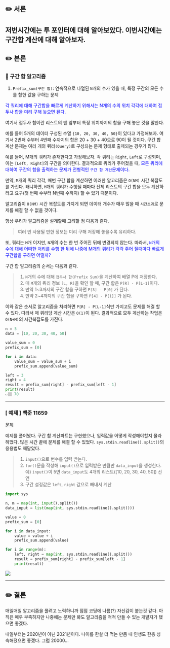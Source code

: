 ## ✏️ 서론
저번시간에는 투 포인터에 대해 알아보았다.
이번시간에는 구간합 계산에 대해 알아보자.
---

## ✏️ 본론

### 📍 구간 합 알고리즘

1. `Prefix_sum(구간 합)`: 연속적으로 나열된 `N`개의 수가 있을 때, 특정 구간의 모든 수를 합한 값을 구하는 문제

<span style='color:blue'>각 쿼리에 대해 구간합을 빠르게 계산하기 위해서는 N개의 수의 위치 각각에 대하여 접두사 합을 미리 구해 놓으면 된다.</span>

여기서 접두사 합이란 리스트의 맨 앞부터 특정 위치까지의 합을 구해 놓은 것을 말한다.

예를 들어 5개의 데이터 구성된 수열 `{10, 20, 30, 40, 50}`이 있다고 가정해보자.
여기서 2번째 수부터 4번째 수까지의 합은 20 + 30 + 40으로 90이 될 것이다.
구간 합 계산 문제는 여러 개의 쿼리`(Query)`로 구성되는 문제 형태로 출제되는 경우가 많다. 

예를 들어, M개의 쿼리가 존재한다고 가정해보자. 
각 쿼리는 `Right`, `Left`로 구성되며, 이는 `[Left, Right]`의 구간을 의미한다.
결과적으로 쿼리가 주어졌을 때, <span style='color:blue'>모든 쿼리에 대하여 구간의 합을 출력하는 문제가 전형적인 `구간 합 계산`문제이다.</span>

만약, `M`개의 쿼리 각각, 매번 구간 합을 계산하면 이러한 알고리즘은 `O(NM)` 시간 복잡도를 가진다.
왜냐하면, `M`개의 쿼리가 수행될 때마다 전체 리스트의 구간 합을 모두 계산하라고 요구(첫 번째 수부터 N번째 수까지) 할 수 있기 때문이다.

알고리즘이 `O(NM)` 시간 복잡도를 가지게 되면 데이터 개수가 매우 많을 때 `시간초과`로 문제를 해결 할 수 없을 것이다.

항상 우리가 알고리즘을 설계할때 고려할 점 다음과 같다. 
> 여러 번 사용될 만한 정보는 미리 구해 저장해 놓을수록 유리하다.

또, 쿼리는 `M`개 이지만, `N`개의 수는 한 번 주어진 뒤에 변경되지 않는다. 
따라서, <span style='color:blue'>`N`개의 수에 대해 어떠한 처리를 수행 한 뒤에 나중에 M개의 쿼리가 각각 주어 질때마다 빠르게 구간합을 구하면 어떨까?</span>

구간 합 알고리즘의 순서는 다음과 같다.
>1. `N`개의 수에 대해 `접두사 합(Prefix Sum)`을 계산하여 배열 P에 저장한다.
>2. 매 `M`개의 쿼리 정보 `[L, R]`을 확인 할 때, 구간 합은 `P[R] - P[L-1]`이다.
>3. 만약 1~3까지의 구간 합을 구하면 `P[3] - P[0]` 가 된다.
>4. 만약 2~4까지의 구간 합을 구하면 `P[4] - P[1]]` 가 된다.

이와 같은 순서로 알고리즘을 처리하면 `P[R] - P[L-1]`식만 가지고도 문제를 해결 할 수 있다.
따라서 매 쿼리당 계산 시간은 `O(1)`이 된다. 결과적으로 모두 계산하는 작업은 `O(N+M)`의 시간복잡도를 가진다.

```python
n = 5
data = [10, 20, 30, 40, 50]

value_sum = 0
prefix_sum = [0]

for i in data:
    value_sum = value_sum + i
    prefix_sum.append(value_sum)

left = 3
right = 4
result = prefix_sum[right] - prefix_sum[left - 1]
print(result)
👉🏽 70
```

---

### [ 예제 ] 백준 11659
<a href='https://www.acmicpc.net/problem/11659'>문제</a>

예제를 풀어봤다.
구간 합 계산파트는 구현했으나, 입력값을 어떻게 작성해야할지 몰라 헤맸다.
많은 시간 끝에 문제를 해결 할 수 있었다.
`sys.stdin.readline().split()`의 응용법도 깨달았다.

>1. `input()`으로 변수를 입력 받는다.
>2. `for()`문을 작성해 `input()`으로 입력받은 만큼만 `data_input`을 생성한다.
예) `input()`이 5면 `data_input`도 4개의 리스트([10, 20, 30, 40, 50]) 선언 
>3. 구간 설정값은 `left`, `right` 값으로 빼내서 계산

```python
import sys

n, m = map(int, input().split())
data_input = list(map(int, sys.stdin.readline().split()))

value = 0
prefix_sum = [0]

for i in data_input:
    value = value + i
    prefix_sum.append(value)

for i in range(m):
    left, right = map(int, sys.stdin.readline().split())
    result = prefix_sum[right] - prefix_sum[left - 1]
    print(result)
```

![](https://images.velog.io/images/abcd8637/post/4cf4768d-b24e-407b-88c8-1d9aa907a413/%E1%84%89%E1%85%B3%E1%84%8F%E1%85%B3%E1%84%85%E1%85%B5%E1%86%AB%E1%84%89%E1%85%A3%E1%86%BA%202020-12-31%2010.52.32.png)

---

## ✏️ 결론

매일매일 알고리즘을 풀려고 노력하니까 점점 코딩에 나름(?) 자신감이 붙는것 같다.
아직은 매우 부족하지만 나중에는 문제만 봐도 알고리즘을 척척 만들 수 있는 개발자가 됐으면 좋겠다. 

내일부터는 2020년이 아닌 2021년이다.
나이를 한살 더 먹는 만큼 내 인생도 한층 성숙해졌으면 좋겠다.
그럼 20000...